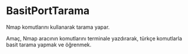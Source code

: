 # BasitPortTarama
Nmap komutlarını kullanarak tarama yapar. 

Amaç, Nmap aracının komutlarını terminale yazdırarak, türkçe komutlarla basit tarama yapmak ve öğrenmek.  
